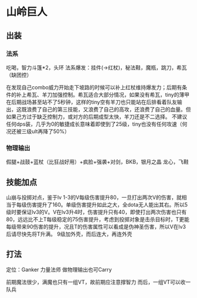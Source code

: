 # 山岭巨人

## 出装
### 法系
吃喝，智力斗篷*2，头环
法系爆发：挂件(->红杖)，秘法鞋，魔瓶，跳刀，希瓦（缺团控）

在发现自己combo威力开始走下坡路的时候可以补上红杖维持爆发力；后期有条件的补上希瓦、羊刀加强控制。希瓦适合大部分情况，如果没有希瓦，tiny的薄甲在后期战场甚至站不了5秒钟，这样的tiny空有羊刀也只能站在后排看着队友输出，这既浪费了自己的第三技能，又浪费了自己的高攻，还浪费了自己的血量。但如果己方过于缺乏控制力，或对方的后期成型太快，羊刀还是不二选择。
不建议任何dps装，几乎为0的敏捷成长意味着即使到了25级，tiny也没有任何攻速（何况还被三级ult再降了50%）

### 物理输出
假腿+战鼓+蓝杖（比狂战好用）+疯脸+强袭+对剑，BKB，银月之晶
龙心，飞鞋

## 技能加点
山崩与投掷对点，鉴于lv 1-3的V每级伤害提升80，一旦打出两次V的伤害，就相当于每级伤害提升了160。单级伤害提升如此之大，全dota无人能出其右。所以5级时要保证lv3的V。V在lv3升4时，伤害提升只有40，即使打出两次伤害也只有80，远远比不上T每级稳定的75伤害提升，考虑到投掷对象是击杀目标时，T更能每级带来90伤害的提升，况且T的伤害属性可以看成是伪神圣伤害，所以V在lv3后请尽快先将T升满。
9级加外壳，而后连大，再连外壳

## 打法
定位：Ganker 力量法师 做物理输出也可Carry

前期魔法很少，满魔也只有一组VT，故前期应注意撑智力
而后，一组VT可以收一队兵